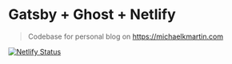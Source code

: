 # Gatsby + Ghost + Netlify
> Codebase for personal blog on https://michaelkmartin.com

[![Netlify Status](https://api.netlify.com/api/v1/badges/02953398-14da-47d4-8be0-4f3b2996d347/deploy-status)](https://app.netlify.com/sites/pedantic-goodall-2a2cc2/deploys)
